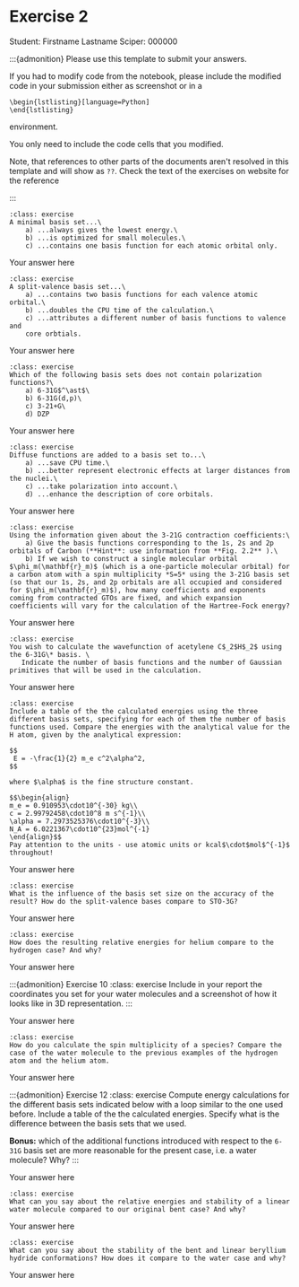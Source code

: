 # Exercise 2

Student:  Firstname Lastname    Sciper: 000000

:::{admonition} Please use this template to submit your answers. 

If you had to modify code from the notebook, please include the modified code in your submission either as screenshot or in a 

```
\begin{lstlisting}[language=Python]
\end{lstlisting}
```


environment. 

You only need to include the code cells that you modified.

Note, that references to other parts of the documents aren't resolved in this template and will show as `??`. Check the text of the exercises on website for the reference

:::

```{admonition} Exercise 1
:class: exercise 
A minimal basis set...\
    a) ...always gives the lowest energy.\
    b) ...is optimized for small molecules.\
    c) ...contains one basis function for each atomic orbital only.
```

Your answer here

```{admonition} Exercise 2
:class: exercise 
A split-valence basis set...\
    a) ...contains two basis functions for each valence atomic orbital.\
    b) ...doubles the CPU time of the calculation.\
    c) ...attributes a different number of basis functions to valence and
    core orbtials.
```

Your answer here

```{admonition} Exercise 3
:class: exercise 
Which of the following basis sets does not contain polarization functions?\
    a) 6-31G$^\ast$\
    b) 6-31G(d,p)\
    c) 3-21+G\
    d) DZP
```

Your answer here

```{admonition} Exercise 4
:class: exercise 
Diffuse functions are added to a basis set to...\
    a) ...save CPU time.\
    b) ...better represent electronic effects at larger distances from the nuclei.\
    c) ...take polarization into account.\
    d) ...enhance the description of core orbitals.
```

Your answer here

```{admonition} Exercise 5
:class: exercise 
Using the information given about the 3-21G contraction coefficients:\
    a) Give the basis functions corresponding to the 1s, 2s and 2p orbitals of Carbon (**Hint**: use information from **Fig. 2.2** ).\
    b) If we wish to construct a single molecular orbital $\phi_m(\mathbf{r}_m)$ (which is a one-particle molecular orbital) for a carbon atom with a spin multiplicity *S=5* using the 3-21G basis set (so that our 1s, 2s, and 2p orbitals are all occupied and considered for $\phi_m(\mathbf{r}_m)$), how many coefficients and exponents coming from contracted GTOs are fixed, and which expansion coefficients will vary for the calculation of the Hartree-Fock energy? 
```

Your answer here

```{admonition} Exercise 6
:class: exercise 
You wish to calculate the wavefunction of acetylene C$_2$H$_2$ using the 6-31G\* basis. \
   Indicate the number of basis functions and the number of Gaussian primitives that will be used in the calculation.
```

Your answer here

```{admonition} Exercise 7
:class: exercise 
Include a table of the the calculated energies using the three different basis sets, specifying for each of them the number of basis functions used. Compare the energies with the analytical value for the H atom, given by the analytical expression: 

$$
 E = -\frac{1}{2} m_e c^2\alpha^2,
$$

where $\alpha$ is the fine structure constant. 

$$\begin{align}
m_e = 0.910953\cdot10^{-30} kg\\
c = 2.99792458\cdot10^8 m s^{-1}\\
\alpha = 7.2973525376\cdot10^{-3}\\
N_A = 6.0221367\cdot10^{23}mol^{-1}
\end{align}$$
Pay attention to the units - use atomic units or kcal$\cdot$mol$^{-1}$ throughout!
```

Your answer here

```{admonition} Exercise 8
:class: exercise 
What is the influence of the basis set size on the accuracy of the result? How do the split-valence bases compare to STO-3G?
```

Your answer here

```{admonition} Exercise 9
:class: exercise 
How does the resulting relative energies for helium compare to the hydrogen case? And why?
```

Your answer here

:::{admonition} Exercise 10
:class: exercise 
Include in your report the coordinates you set for your water molecules and a screenshot of how it looks like in 3D representation.
:::

Your answer here

```{admonition} Exercise 11
:class: exercise
How do you calculate the spin multiplicity of a species? Compare the case of the water molecule to the previous examples of the hydrogen atom and the helium atom.
```

Your answer here

:::{admonition} Exercise 12
:class: exercise 
Compute energy calculations for the different basis sets indicated below with a loop similar to the one used before.  Include a table of the the calculated energies. Specify what is the difference between the basis sets that we used.

**Bonus:** which of the additional functions introduced with respect to the `6-31G` basis set are more reasonable for the present case, i.e. a water molecule? Why?
:::

Your answer here

```{admonition} Exercise 13
:class: exercise
What can you say about the relative energies and stability of a linear water molecule compared to our original bent case? And why?
```

Your answer here

```{admonition} Exercise 14
:class: exercise
What can you say about the stability of the bent and linear beryllium hydride conformations? How does it compare to the water case and why?
```

Your answer here